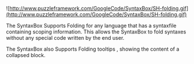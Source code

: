 ![http://www.puzzleframework.com/GoogleCode/SyntaxBox/SH-folding.gif](http://www.puzzleframework.com/GoogleCode/SyntaxBox/SH-folding.gif)

The SyntaxBox Supports Folding for any language that has a syntaxfile containing scoping information.
This allows the SyntaxBox to fold syntaxes without any special code written by the end user.

The SyntaxBox also Supports Folding tooltips , showing the content of a collapsed block.